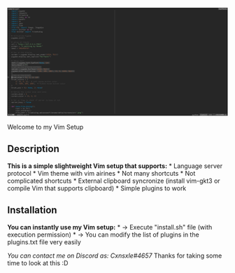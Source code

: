 ![Logo][sample_img]

Welcome to my Vim Setup

## Description
**This is a simple slightweight Vim setup that supports:**
    * Language server protocol
    * Vim theme with vim airines
    * Not many shortcuts
    * Not complicated shortcuts
    * External clipboard syncronize (install vim-gkt3 or compile Vim that supports clipboard)
    * Simple plugins to work
## Installation
**You can instantly use my Vim setup:**
    * -> Execute "install.sh" file (with execution permission)
    * -> You can modify the list of plugins in the plugins.txt file very easily

*You can contact me on Discord as: Cxnsxle#4657*
Thanks for taking some time to look at this :D

[sample_img]: screenshots/sample.png
